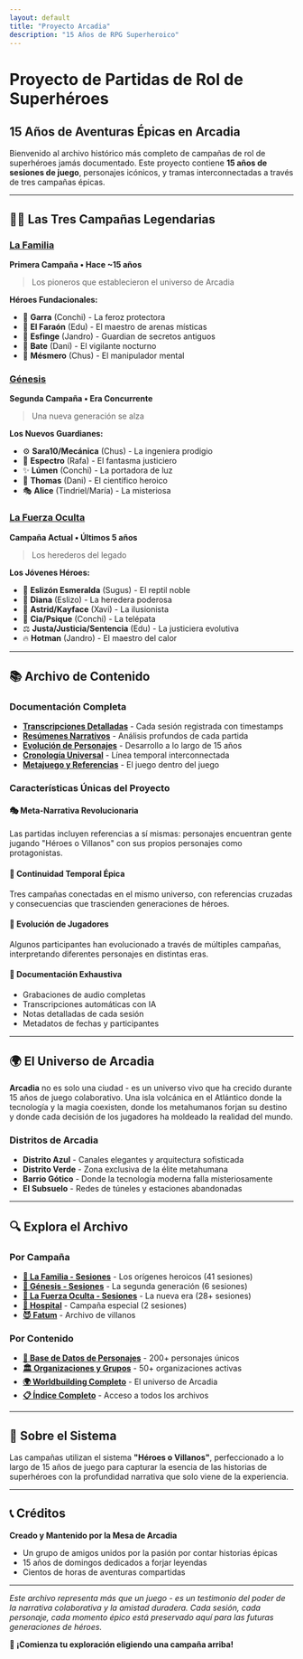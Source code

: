 ```yaml
---
layout: default
title: "Proyecto Arcadia"
description: "15 Años de RPG Superheroico"
---
```


# Proyecto de Partidas de Rol de Superhéroes

## 15 Años de Aventuras Épicas en Arcadia

Bienvenido al archivo histórico más completo de campañas de rol de superhéroes jamás documentado. Este proyecto contiene **15 años de sesiones de juego**, personajes icónicos, y tramas interconnectadas a través de tres campañas épicas.

---

## 🦸‍♂️ Las Tres Campañas Legendarias

### [La Familia](campaigns/la-familia/) 
**Primera Campaña • Hace ~15 años**
> Los pioneros que establecieron el universo de Arcadia

**Héroes Fundacionales:**
- 🐺 **Garra** (Conchi) - La feroz protectora
- 👑 **El Faraón** (Edu) - El maestro de arenas místicas
- 🔮 **Esfinge** (Jandro) - Guardian de secretos antiguos
- 🦇 **Bate** (Dani) - El vigilante nocturno
- 🧠 **Mésmero** (Chus) - El manipulador mental

### [Génesis](campaigns/genesis/)
**Segunda Campaña • Era Concurrente**
> Una nueva generación se alza

**Los Nuevos Guardianes:**
- ⚙️ **Sara10/Mecánica** (Chus) - La ingeniera prodigio
- 👻 **Espectro** (Rafa) - El fantasma justiciero
- ✨ **Lúmen** (Conchi) - La portadora de luz
- 🔬 **Thomas** (Dani) - El científico heroico
- 🎭 **Alice** (Tindriel/María) - La misteriosa

### [La Fuerza Oculta](campaigns/la-fuerza-oculta/) 
**Campaña Actual • Últimos 5 años**
> Los herederos del legado

**Los Jóvenes Héroes:**
- 🦎 **Eslizón Esmeralda** (Sugus) - El reptil noble
- 💎 **Diana** (Eslizo) - La heredera poderosa
- 🎪 **Astrid/Kayface** (Xavi) - La ilusionista
- 🧿 **Cia/Psique** (Conchi) - La telépata
- ⚖️ **Justa/Justicia/Sentencia** (Edu) - La justiciera evolutiva
- 🔥 **Hotman** (Jandro) - El maestro del calor

---

## 📚 Archivo de Contenido

### Documentación Completa
- **[Transcripciones Detalladas](transcriptions/)** - Cada sesión registrada con timestamps
- **[Resúmenes Narrativos](summaries/)** - Análisis profundos de cada partida
- **[Evolución de Personajes](characters/)** - Desarrollo a lo largo de 15 años
- **[Cronología Universal](timeline/)** - Línea temporal interconnectada
- **[Metajuego y Referencias](meta/)** - El juego dentro del juego

### Características Únicas del Proyecto

#### 🎭 **Meta-Narrativa Revolucionaria**
Las partidas incluyen referencias a sí mismas: personajes encuentran gente jugando "Héroes o Villanos" con sus propios personajes como protagonistas.

#### 🔗 **Continuidad Temporal Épica**
Tres campañas conectadas en el mismo universo, con referencias cruzadas y consecuencias que trascienden generaciones de héroes.

#### 👥 **Evolución de Jugadores**
Algunos participantes han evolucionado a través de múltiples campañas, interpretando diferentes personajes en distintas eras.

#### 📖 **Documentación Exhaustiva**
- Grabaciones de audio completas
- Transcripciones automáticas con IA
- Notas detalladas de cada sesión
- Metadatos de fechas y participantes

---

## 🌍 El Universo de Arcadia

**Arcadia** no es solo una ciudad - es un universo vivo que ha crecido durante 15 años de juego colaborativo. Una isla volcánica en el Atlántico donde la tecnología y la magia coexisten, donde los metahumanos forjan su destino y donde cada decisión de los jugadores ha moldeado la realidad del mundo.

### Distritos de Arcadia
- **Distrito Azul** - Canales elegantes y arquitectura sofisticada
- **Distrito Verde** - Zona exclusiva de la élite metahumana
- **Barrio Gótico** - Donde la tecnología moderna falla misteriosamente
- **El Subsuelo** - Redes de túneles y estaciones abandonadas

---

## 🔍 Explora el Archivo

### Por Campaña
- **[📁 La Familia - Sesiones](campaigns/la-familia/)** - Los orígenes heroicos (41 sesiones)
- **[📁 Génesis - Sesiones](campaigns/genesis/)** - La segunda generación (6 sesiones)
- **[📁 La Fuerza Oculta - Sesiones](campaigns/la-fuerza-oculta/sessions/)** - La nueva era (28+ sesiones)
- **[🏥 Hospital](campaigns/hospital/)** - Campaña especial (2 sesiones)
- **[😈 Fatum](campaigns/fatum/)** - Archivo de villanos

### Por Contenido
- **[👥 Base de Datos de Personajes](characters/)** - 200+ personajes únicos
- **[🏛️ Organizaciones y Grupos](groups/)** - 50+ organizaciones activas
- **[🌍 Worldbuilding Completo](world-building/)** - El universo de Arcadia
- **[📋 Índice Completo](all-content.md)** - Acceso a todos los archivos

---

## 🎲 Sobre el Sistema

Las campañas utilizan el sistema **"Héroes o Villanos"**, perfeccionado a lo largo de 15 años de juego para capturar la esencia de las historias de superhéroes con la profundidad narrativa que solo viene de la experiencia.

---

## 📞 Créditos

**Creado y Mantenido por la Mesa de Arcadia**
- Un grupo de amigos unidos por la pasión por contar historias épicas
- 15 años de domingos dedicados a forjar leyendas
- Cientos de horas de aventuras compartidas

---

*Este archivo representa más que un juego - es un testimonio del poder de la narrativa colaborativa y la amistad duradera. Cada sesión, cada personaje, cada momento épico está preservado aquí para las futuras generaciones de héroes.*

**🚀 ¡Comienza tu exploración eligiendo una campaña arriba!**